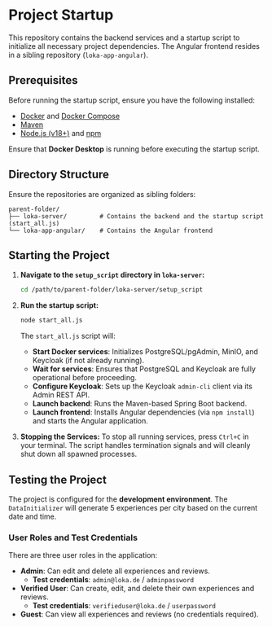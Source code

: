 # Project Startup

This repository contains the backend services and a startup script to initialize all necessary project dependencies. The Angular frontend resides in a sibling repository (`loka-app-angular`).

## Prerequisites

Before running the startup script, ensure you have the following installed:

- [Docker](https://docs.docker.com/get-docker/) and [Docker Compose](https://docs.docker.com/compose/install/)
- [Maven](https://maven.apache.org/install.html)
- [Node.js (v18+)](https://nodejs.org/) and [npm](https://www.npmjs.com/get-npm)

Ensure that **Docker Desktop** is running before executing the startup script.

## Directory Structure

Ensure the repositories are organized as sibling folders:

```
parent-folder/
├── loka-server/         # Contains the backend and the startup script (start_all.js)
└── loka-app-angular/    # Contains the Angular frontend
```

## Starting the Project

1. **Navigate to the `setup_script` directory in `loka-server`:**

   ```bash
   cd /path/to/parent-folder/loka-server/setup_script
   ```

2. **Run the startup script:**

   ```bash
   node start_all.js
   ```

   The `start_all.js` script will:

   - **Start Docker services**: Initializes PostgreSQL/pgAdmin, MinIO, and Keycloak (if not already running).
   - **Wait for services**: Ensures that PostgreSQL and Keycloak are fully operational before proceeding.
   - **Configure Keycloak**: Sets up the Keycloak `admin-cli` client via its Admin REST API.
   - **Launch backend**: Runs the Maven-based Spring Boot backend.
   - **Launch frontend**: Installs Angular dependencies (via `npm install`) and starts the Angular application.

3. **Stopping the Services:**
   To stop all running services, press `Ctrl+C` in your terminal.
   The script handles termination signals and will cleanly shut down all spawned processes.

## Testing the Project

The project is configured for the **development environment**. The `DataInitializer` will generate 5 experiences per city based on the current date and time.

### User Roles and Test Credentials

There are three user roles in the application:

- **Admin**: Can edit and delete all experiences and reviews.
  - **Test credentials**: `admin@loka.de` / `adminpassword`
- **Verified User**: Can create, edit, and delete their own experiences and reviews.
  - **Test credentials**: `verifieduser@loka.de` / `userpassword`
- **Guest**: Can view all experiences and reviews (no credentials required).
